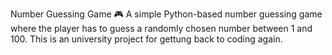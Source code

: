 Number Guessing Game 🎮
A simple Python-based number guessing game where the player has to guess a randomly chosen number between 1 and 100.
This is an university project for gettung back to coding again.
